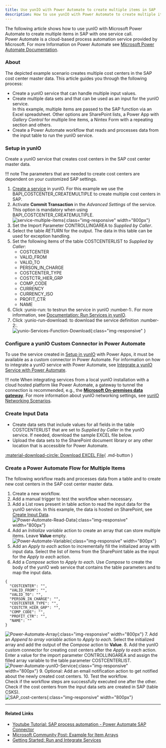 ```yaml
---
title: Use yunIO with Power Automate to create multiple items in SAP
description: How to use yunIO with Power Automate to create multiple items in SAP
---
```


The following article shows how to use yunIO with Microsoft Power Automate to create multiple items in SAP with one service call.<br>
Power Automate is a cloud-based process automation service provided by Microsoft. For more Information on Power Automate see [Microsoft Power Automate Documentation](https://docs.microsoft.com/en-us/power-automate/).

### About
The depicted example scenario creates multiple cost centers in the SAP cost center master data. This article guides you through the following process:
- Create a yunIO service that can handle multiple input values.
- Create multiple data sets and that can be used as an input for the yunIO service.<br>
In this example, multiple items are passed to the SAP function via an Excel spreadsheet. 
Other options are SharePoint lists, a Power App with *Gallery Control* for multiple line items, a Nintex Form with a repeating section and others.
- Create a Power Automate workflow that reads and processes data from the input table to run the yunIO service.

### Setup in yunIO

Create a yunIO service that creates cost centers in the SAP cost center master data.

!!! note
    The parameters that are needed to create cost centers are dependent on your customized SAP settings.

1. [Create a service](../getting-started.md/#create-a-service) in yunIO. For this example we use the BAPI_COSTCENTER_CREATEMULTIPLE to create multiple cost centers in SAP.
2. Activate **Commit Transaction** in the *Advanced Settings* of the service.
This option is mandatory when using BAPI_COSTCENTER_CREATEMULTIPLE.<br>
![service-multiple-items](../assets/images/yunio/articles/service-multiple-items.png){:class="img-responsive" width="800px"}
3. Set the Import Parameter CONTROLLINGAREA to *Supplied by Caller*.
4. Select the table *RETURN* for the output. The data in this table can be used for exception handling.
5. Set the following items of the table COSTCENTERLIST to *Supplied by Caller*:<br>
	- COSTCENTER<br>
	- VALID_FROM<br>
	- VALID_TO<br>
	- PERSON_IN_CHARGE<br>
	- COSTCENTER_TYPE<br>
	- COSTCTR_HIER_GRP<br>
	- COMP_CODE<br>
	- CURRENCY<br>
	- CURRENCY_ISO<br>
	- PROFIT_CTR<br>
	- NAME<br>
6. Click :yunio-run: to testrun the service in yunIO :number-1:. For more information, see [Documentation: Run Services in yunIO](../documentation/run-services.md/#run-services-in-yunio).
7. Click :yunio-run-download: to download the service definition :number-2:.<br>
![yunio-Services-Function-Download](../assets/images/yunio/articles/yunio-run-services-function-download.png){:class="img-responsive" }

### Configure a yunIO Custom Connector in Power Automate

To use the service created in [Setup in yunIO](#setup-in-yunio) with Power Apps, it must be available as a custom connector in Power Automate. 
For information on how to integrate a yunIO service with Power Automate, see [Integrate a yunIO Service with Power Automate](integrate-a-yunio-service-with-power-automate.md). 

!!! note
    When integrating services from a local yunIO installation with a cloud hosted platform like Power Automate, a gateway to tunnel the connection is recommended, e.g., the [**Microsoft On-premises data gateway**](https://docs.microsoft.com/en-us/data-integration/gateway/).
    For more information about yunIO networking settings, see [yunIO Networking Scenarios](networking.md).

### Create Input Data 

- Create data sets that include values for all fields in the table COSTCENTERLIST that are set to *Supplied by Caller* in the yunIO service.
If needed, download the sample EXCEL file below.
- Upload the data sets to the SharePoint document library or any other location that is accessible for Power Automate.

[:material-download-circle: Download EXCEL File](../assets/files/yunio/Create_Multiple_Cost_Centers.xlsx){ .md-button }

### Create a Power Automate Flow for Multiple Items 

The following workflow reads and processes data from a table and to create new cost centers in the SAP cost center master data.
1. Create a new workflow.
2. Add a manual trigger to test the workflow when necessary.
3. Add a List rows present in table action to read the input data for the yunIO service. In this example, the data is hosted on SharePoint, see [Create Input Data](#create-input-data).<br>
![Power-Automate-Read-Data](../assets/images/yunio/articles/Power-Automate-Read-Data.png){:class="img-responsive" width="800px"}
4. Add an *Initialize variable* action to create an array that can store multiple items. Leave **Value** empty.<br>
![Power-Automate-Variable](../assets/images/yunio/articles/Power-Automate-Variable.png){:class="img-responsive" width="800px"}
5. Add an *Apply to each* action to incrementally fill the initialized array with input data. 
Select the list of items from the SharePoint table as the input for the *Apply to each* action.
6. Add a *Compose* action to *Apply to each*. 
Use *Compose* to create the body of the yunIO web service that contains the table parameters and to map the input data.<br>
```
{
  "COSTCENTER": "",
  "VALID_FROM": "",
  "VALID_TO": "",
  "PERSON_IN_CHARGE": "",
  "COSTCENTER_TYPE": "",
  "COSTCTR_HIER_GRP": "",
  "COMP_CODE": "",
  "PROFIT_CTR": "",
  "NAME": ""
}
```
![Power-Automate-Array](../assets/images/yunio/articles/Power-Automate-Array.png){:class="img-responsive" width="800px"}
7. Add an *Append to array variable* action to *Apply to each*. 
Select the initialized array and add the output of the *Compose* action to **Value**.
8. Add the yunIO custom connector for creating cost centers after the *Apply to each* action.<br>
Enter a value for the import parameter CONTROLLINGAREA and assign the filled array variable to the table parameter COSTCENTERLIST.<br>
![Power-Automate-yunIO-Service](../assets/images/yunio/articles/Power-Automate-yunIO-Service.png){:class="img-responsive" width="800px"}
9. Optional: Add an email notification action to get notified about the newly created cost centers.
10.	Test the workflow.<br>
Check if the workflow steps are successfully executed one after the other.<br>
Check if the cost centers from the input data sets are created in SAP (table CSKS).<br>
![SAP_cost-centers](../assets/images/yunio/articles/SAP_cost-centers.png){:class="img-responsive" width="800px"}

******

#### Related Links
- [Youtube Tutorial: SAP process automation - Power Automate SAP Connector](https://youtu.be/k_yL8Bphfus)
- [Microsoft Community Post: Example for Item Arrays](https://powerusers.microsoft.com/t5/Building-Flows/Build-JSON-object/m-p/113188#M11041)
- [Getting Started: Run and Integrate Services](../getting-started.md/#run-services)

